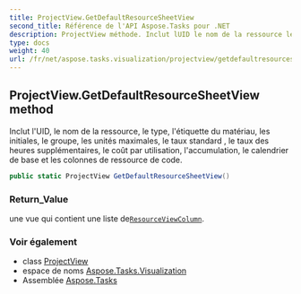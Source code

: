 ```yaml
---
title: ProjectView.GetDefaultResourceSheetView
second_title: Référence de l'API Aspose.Tasks pour .NET
description: ProjectView méthode. Inclut lUID le nom de la ressource le type létiquette du matériau les initiales le groupe les unités maximales le taux standard  le taux des heures supplémentaires le coût par utilisation laccumulation le calendrier de base et les colonnes de ressource de code.
type: docs
weight: 40
url: /fr/net/aspose.tasks.visualization/projectview/getdefaultresourcesheetview/
---
```

## ProjectView.GetDefaultResourceSheetView method

Inclut l'UID, le nom de la ressource, le type, l'étiquette du matériau, les initiales, le groupe, les unités maximales, le taux standard , le taux des heures supplémentaires, le coût par utilisation, l'accumulation, le calendrier de base et les colonnes de ressource de code.

```csharp
public static ProjectView GetDefaultResourceSheetView()
```

### Return_Value

une vue qui contient une liste de[`ResourceViewColumn`](../../resourceviewcolumn/).

### Voir également

* class [ProjectView](../)
* espace de noms [Aspose.Tasks.Visualization](../../projectview/)
* Assemblée [Aspose.Tasks](../../../)


